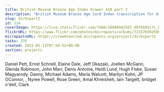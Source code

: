 ```yaml
---
title: British Museum Bronze Age Index Drawer A10 part 2
description: "British Museum Bronze Age Card Index transcription for drawer A10: Dirks and rapiers (part 2)."
slug: dirkspart2
id: 114
coverImage: https://live.staticflickr.com/7466/16080941567_d9f6b03c7c_b.jpg
flickrURL: https://www.flickr.com/photos/micropasts/albums/72157650258616592
micropastsURL: https://crowdsourced.micropasts.org/project/dirkspart2
tasks: 276
created: 2015-01-13T07:54:52+00:00
section: projects
---
```

Daniel Pett, Ernst Schnell, Elaine Dale, Jeff Okazaki, Joellen McGann, Glenda Robinson, John Marr, Denis Antoine, Heidi Lund, Hugh Fiske, Susan Magyarody, Danny, Michael Adams, Marla Walcott, Marilyn Kohn, JP OConnor, , Nyree Powell, Rose Green, Amal Khreisheh, Iain Targett, bridget o'dell, Clark
